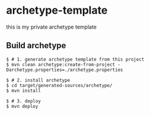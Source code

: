 # archetype-template
this is my private archetype template

## Build archetype
```shell
$ # 1. generate archetype template from this project
$ mvn clean archetype:create-from-project -Darchetype.properties=./archetype.properties

$ # 2. install archetype
$ cd target/generated-sources/archetype/
$ mvn install

$ # 3. deploy
$ mvn deploy
```
